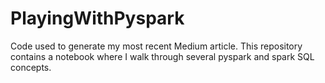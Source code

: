 # PlayingWithPyspark
Code used to generate my most recent Medium article. This repository contains a notebook where I walk through several pyspark and spark SQL concepts.
